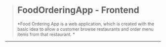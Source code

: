 > # FoodOrderingApp - Frontend #
>  *Food Ordering App is a web application, which is created with the basic idea to allow a customer browse restaurants
>   and order menu items from that restaurant. *

<hr>
